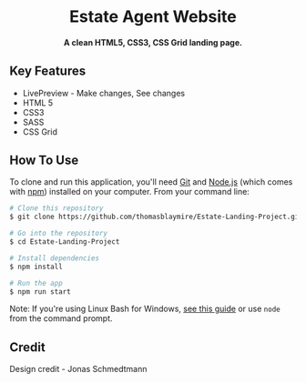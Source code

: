 
<h1 align="center">
  Estate Agent Website 
  <br>
</h1>

<h4 align="center">A clean HTML5, CSS3, CSS Grid landing page.</h4>

## Key Features

* LivePreview - Make changes, See changes
* HTML 5
* CSS3
* SASS
* CSS Grid

## How To Use

To clone and run this application, you'll need [Git](https://git-scm.com) and [Node.js](https://nodejs.org/en/download/) (which comes with [npm](http://npmjs.com)) installed on your computer. From your command line:

```bash
# Clone this repository
$ git clone https://github.com/thomasblaymire/Estate-Landing-Project.git

# Go into the repository
$ cd Estate-Landing-Project

# Install dependencies
$ npm install

# Run the app
$ npm run start
```

Note: If you're using Linux Bash for Windows, [see this guide](https://www.howtogeek.com/261575/how-to-run-graphical-linux-desktop-applications-from-windows-10s-bash-shell/) or use `node` from the command prompt.

## Credit
Design credit - Jonas Schmedtmann